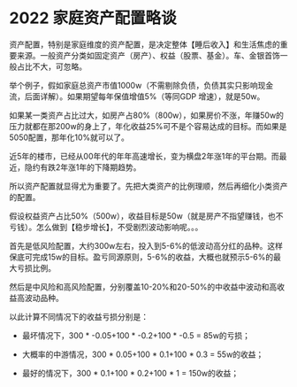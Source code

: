 # 2022  家庭资产配置略谈


资产配置，特别是家庭维度的资产配置，是决定整体【睡后收入】和生活焦虑的重要来源。一般资产分类如固定资产（房产）、权益（股票、基金）。车、金银首饰一般占比不大，可忽略。


举个例子，假如家庭总资产市值1000w（不需剔除负债，负债其实只影响现金流，后面详解）。如果期望每年保值增值5%（等同GDP 增速），就是50w。


如果某一类资产占比过大，如房产占80%（800w），如果房价不涨，年赚50w的压力就都在那200w的身上了，年化收益25%可不是个容易达成的目标。而如果是5050配置，那年化10%就可以了。


近5年的楼市，已经从00年代的年年高速增长，变为横盘2年涨1年的平台期。而最近，隐约有跌2年涨1年的下降期趋势。


所以资产配置就显得尤为重要了。先把大类资产的比例理顺，然后再细化小类资产的配置。


假设权益资产占比50%（500w），收益目标是50w（就是房产不指望赚钱，也不亏钱）。怎么做到【稳步增长】，不受剧烈波动影响呢。。。


首先是低风险配置，大约300w左右，投入到5-6%的低波动高分红的品种。这样保底可完成15w的目标。盈亏同源原则，5-6%的收益，大概也就预示5-6%的最大亏损比例。


然后是中风险和高风险配置，分别覆盖10-20%和20-50%的中收益中波动和高收益高波动品种。


以此计算不同情况下的收益亏损分别是：

* 最坏情况下，300 * -0.05+100 * -0.2+100 * -0.5 = 85w的亏损；


* 大概率的中游情况，300 * 0.05+100 * 0.1+100 * 0.3 = 55w的收益；


* 最好的情况下，300 * 0.1+100 * 0.2+100 * 1 = 150w的收益；
